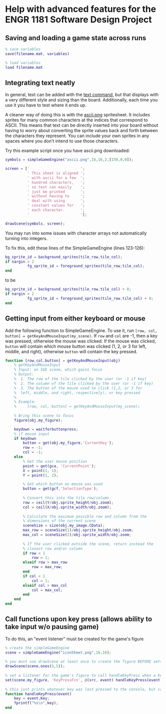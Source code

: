 # Help with advanced features for the ENGR 1181 Software Design Project

## Saving and loading a game state across runs

```MATLAB
% save variables
save(filename.mat, variables)

% load variables
load filename.mat
```

## Integrating text neatly

In general, text can be added with the [text command](https://www.mathworks.com/help/matlab/ref/text.html), but that displays with
a very different style and sizing than the board. Additionally, each time you use it you have to test where it ends up.

A cleaner way of doing this is with the [ascii.png](./ascii.png) spritesheet. It includes sprites for many common characters 
at the indices that correspond to ASCII. This means that text can be directly inserted into your board without having to worry 
about converting the sprite values back and forth between the characters they represent. You can include your own sprites in any 
spaces where you don't intend to use those characters.

Try this example script once you have ascii.png downloaded:

```MATLAB
symbols = simpleGameEngine("ascii.png",16,16,2,[150,0,0]);

screen = ['                       ';
          ' This sheet is aligned ';
          ' with ascii for a few  ';
          ' hundred characters,   ';
          ' so text can easily    ';
          ' just be printed       ';
          ' without having to     ';
          ' deal with using       ';
          ' constant values for   ';
          ' each character.       ';
          '                       '];

drawScene(symbols, screen);
```

You may run into some issues with character arrays not automatically turning into integers.

To fix this, edit these lines of the SimpleGameEngine (lines 123-126):

```MATLAB
bg_sprite_id = background_sprites(tile_row,tile_col);
if nargin > 2
          fg_sprite_id = foreground_sprites(tile_row,tile_col);
end
```

to be
```MATLAB
bg_sprite_id = background_sprites(tile_row,tile_col) + 0;
if nargin > 2
          fg_sprite_id = foreground_sprites(tile_row,tile_col) + 0;
end
```

## Getting input from either keyboard or mouse

Add the following function to SimpleGameEngine. To use it, run `[row, col, button] = getKeyAndMouseInput(my_scene)`. 
If `row` and `col` are -1, then a key was pressed, otherwise the mouse was clicked. If the mouse was clicked, `button`
will contain which mouse button was clicked (1, 2, or 3 for left, middle, and right), otherwise `button` will contain
the key pressed.

```MATLAB
function [row,col,button] = getKeyAndMouseInput(obj)
    % getKeyAndMouseInput
    % Input: an SGE scene, which gains focus
    % Output:
    %  1. The row of the tile clicked by the user (or -1 if key)
    %  2. The column of the tile clicked by the user (or -1 if key)
    %  3. The button of the mouse used to click (1,2, or 3 for
    %  left, middle, and right, respectively), or key pressed
    % 
    % Example:
    %     [row, col, button] = getKeyAndMouseInput(my_scene);
            
    % Bring this scene to focus
    figure(obj.my_figure);

    keydown = waitforbuttonpress;
    % if mouse input
    if keydown
        button = get(obj.my_figure,'CurrentKey');
        row = -1;
        col = -1;
    else
        % Get the user mouse position
        point = get(gca, 'CurrentPoint');
        X = point(1, 1);
        Y = point(1, 2);

        % Get which button on mouse was used
        button = get(gcf,'SelectionType');
                
        % Convert this into the tile row/column
        row = ceil(Y/obj.sprite_height/obj.zoom);
        col = ceil(X/obj.sprite_width/obj.zoom);
                
        % Calculate the maximum possible row and column from the
        % dimensions of the current scene
        sceneSize = size(obj.my_image.CData);
        max_row = sceneSize(1)/obj.sprite_height/obj.zoom;
        max_col = sceneSize(2)/obj.sprite_width/obj.zoom;
                
        % If the user clicked outside the scene, return instead the
        % closest row and/or column
        if row < 1
            row = 1;
        elseif row > max_row
            row = max_row;
        end
        if col < 1
            col = 1;
        elseif col > max_col
            col = max_col;
        end
    end
end
```

## Call functions upon key press (allows ability to take input w/o pausing game)

To do this, an "event listener" must be created for the game's figure

```MATLAB
% create the simpleGameEngine
scene = simpleGameEngine("iconSheet.png",16,16);
 
% you must use drawScene at least once to create the figure BEFORE setting up the listener
drawScene(scene,ones(5,5));
 
% set a listener for the game's figure to call handleKeyPress when a key is pressed
set(scene.my_figure, 'KeyPressFcn', @(src, event) handleKeyPress(event));
 
% this just prints whatever key was last pressed to the console, but can be anything
function handleKeyPress(event)
    key = event.Key;
    fprintf("%s\n",key);
end
```
